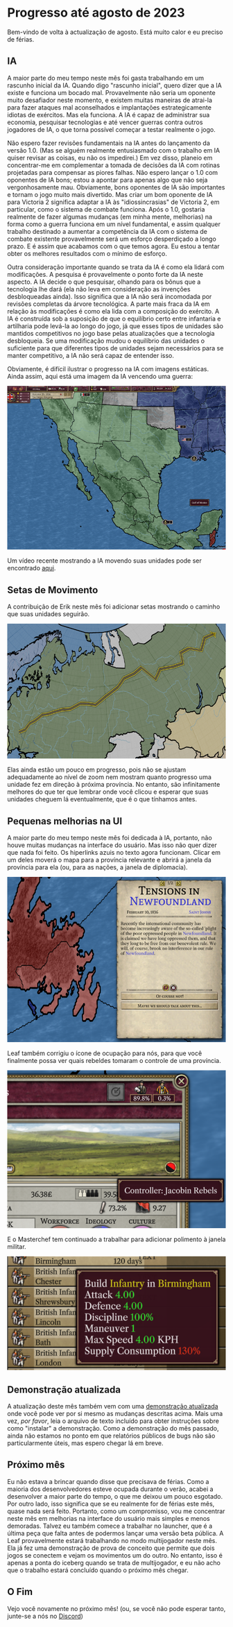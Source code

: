 # Progresso até agosto de 2023

Bem-vindo de volta à actualização de agosto. Está muito calor e eu preciso de férias.

## IA

A maior parte do meu tempo neste mês foi gasta trabalhando em um rascunho inicial da IA. Quando digo "rascunho inicial", quero dizer que a IA existe e funciona um bocado mal. Provavelmente não seria um oponente muito desafiador neste momento, e existem muitas maneiras de atrai-la para fazer ataques mal aconselhados e implantações estrategicamente idiotas de exércitos. Mas ela funciona. A IA é capaz de administrar sua economia, pesquisar tecnologias e até vencer guerras contra outros jogadores de IA, o que torna possível começar a testar realmente o jogo.

Não espero fazer revisões fundamentais na IA antes do lançamento da versão 1.0. (Mas se alguém realmente entusiasmado com o trabalho em IA quiser revisar as coisas, eu não os impedirei.) Em vez disso, planeio em concentrar-me em complementar a tomada de decisões da IA com rotinas projetadas para compensar as piores falhas. Não espero lançar o 1.0 com oponentes de IA bons; estou a apontar para apenas algo que não seja vergonhosamente mau. Obviamente, bons oponentes de IA são importantes e tornam o jogo muito mais divertido. Mas criar um bom oponente de IA para Victoria 2 significa adaptar a IA às "idiossincrasias" de Victoria 2, em particular, como o sistema de combate funciona. Após o 1.0, gostaria realmente de fazer algumas mudanças (em minha mente, melhorias) na forma como a guerra funciona em um nível fundamental, e assim qualquer trabalho destinado a aumentar a competência da IA com o sistema de combate existente provavelmente será um esforço desperdiçado a longo prazo. E é assim que acabamos com o que temos agora. Eu estou a tentar obter os melhores resultados com o mínimo de esforço.

Outra consideração importante quando se trata da IA é como ela lidará com modificações. A pesquisa é provavelmente o ponto forte da IA neste aspecto. A IA decide o que pesquisar, olhando para os bônus que a tecnologia lhe dará (ela não leva em consideração as invenções desbloqueadas ainda). Isso significa que a IA não será incomodada por revisões completas da árvore tecnológica. A parte mais fraca da IA em relação às modificações é como ela lida com a composição do exército. A IA é construída sob a suposição de que o equilíbrio certo entre infantaria e artilharia pode levá-la ao longo do jogo, já que esses tipos de unidades são mantidos competitivos no jogo base pelas atualizações que a tecnologia desbloqueia. Se uma modificação mudou o equilíbrio das unidades o suficiente para que diferentes tipos de unidades sejam necessários para se manter competitivo, a IA não será capaz de entender isso.

Obviamente, é difícil ilustrar o progresso na IA com imagens estáticas. Ainda assim, aqui está uma imagem da IA vencendo uma guerra:

![Vitória mexicana](./images/victory.png)

Um vídeo recente mostrando a IA movendo suas unidades pode ser encontrado [aqui](https://www.youtube.com/watch?v=ua1n0MNf9mo).

## Setas de Movimento

A contribuição de Erik neste mês foi adicionar setas mostrando o caminho que suas unidades seguirão.

![Setas](./images/arrow.png)

Elas ainda estão um pouco em progresso, pois não se ajustam adequadamente ao nível de zoom nem mostram quanto progresso uma unidade fez em direção à próxima província. No entanto, são infinitamente melhores do que ter que lembrar onde você clicou e esperar que suas unidades cheguem lá eventualmente, que é o que tínhamos antes.

## Pequenas melhorias na UI

A maior parte do meu tempo neste mês foi dedicada à IA, portanto, não houve muitas mudanças na interface do usuário. Mas isso não quer dizer que nada foi feito. Os hiperlinks azuis no texto agora funcionam. Clicar em um deles moverá o mapa para a província relevante e abrirá a janela da província para ela (ou, para as nações, a janela de diplomacia).

![Evento](./images/event.png)

Leaf também corrigiu o ícone de ocupação para nós, para que você finalmente possa ver quais rebeldes tomaram o controle de uma província.

![Ocupação rebelde](./images/rebels.png)

E o Masterchef tem continuado a trabalhar para adicionar polimento à janela militar.

![Dica da unidade](./images/tooltip.png)

## Demonstração atualizada

A atualização deste mês também vem com uma [demonstração atualizada](https://github.com/schombert/Project-Alice/releases/download/v0.0.2-demo/2023-8-7-DEMO.zip) onde você pode ver por si mesmo as mudanças descritas acima. Mais uma vez, *por favor*, leia o arquivo de texto incluído para obter instruções sobre como "instalar" a demonstração. Como a demonstração do mês passado, ainda não estamos no ponto em que relatórios públicos de bugs não são particularmente úteis, mas espero chegar lá em breve.

## Próximo mês

Eu não estava a brincar quando disse que precisava de férias. Como a maioria dos desenvolvedores esteve ocupada durante o verão, acabei a desenvolver a maior parte do tempo, o que me deixou um pouco esgotado. Por outro lado, isso significa que se eu realmente for de férias este mês, quase nada será feito. Portanto, como um compromisso, vou me concentrar neste mês em melhorias na interface do usuário mais simples e menos demoradas. Talvez eu também comece a trabalhar no launcher, que é a última peça que falta antes de podermos lançar uma versão beta pública. A Leaf provavelmente estará trabalhando no modo multijogador neste mês. Ela já fez uma demonstração de prova de conceito que permite que dois jogos se conectem e vejam os movimentos um do outro. No entanto, isso é apenas a ponta do iceberg quando se trata de multijogador, e eu não acho que o trabalho estará concluído quando o próximo mês chegar.

## O Fim

Vejo você novamente no próximo mês! (ou, se você não pode esperar tanto, junte-se a nós no [Discord](https://discord.gg/QUJExr4mRn))